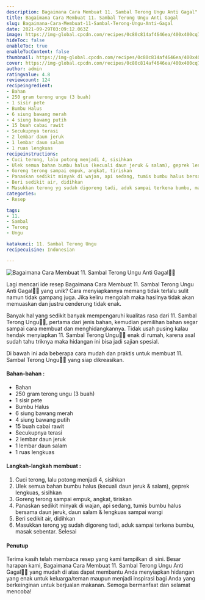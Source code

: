 ```yaml
---
description: Bagaimana Cara Membuat 11. Sambal Terong Ungu Anti Gagal"
title: Bagaimana Cara Membuat 11. Sambal Terong Ungu Anti Gagal
slug: Bagaimana-Cara-Membuat-11-Sambal-Terong-Ungu-Anti-Gagal
date: 2021-09-29T03:09:12.063Z
image: https://img-global.cpcdn.com/recipes/0c80c814af4646ea/400x400cq70/photo.jpg
hideToc: false
enableToc: true
enableTocContent: false
thumbnail: https://img-global.cpcdn.com/recipes/0c80c814af4646ea/400x400cq70/photo.jpg
cover: https://img-global.cpcdn.com/recipes/0c80c814af4646ea/400x400cq70/photo.jpg
author: admin
ratingvalue: 4.8
reviewcount: 124
recipeingredient:
- Bahan
- 250 gram terong ungu (3 buah)
- 1 sisir pete
- Bumbu Halus
- 6 siung bawang merah
- 4 siung bawang putih
- 15 buah cabai rawit
- Secukupnya terasi
- 2 lembar daun jeruk
- 1 lembar daun salam
- 1 ruas lengkuas
recipeinstructions:
- Cuci terong, lalu potong menjadi 4, sisihkan
- Ulek semua bahan bumbu halus (kecuali daun jeruk & salam), geprek lengkuas, sisihkan
- Goreng terong sampai empuk, angkat, tiriskan
- Panaskan sedikit minyak di wajan, api sedang, tumis bumbu halus bersama daun jeruk, daun salam & lengkuas sampai wangi
- Beri sedikit air, didihkan
- Masukkan terong yg sudah digoreng tadi, aduk sampai terkena bumbu, masak sebentar. Selesai
categories:
- Resep

tags:
- 11.
- Sambal
- Terong
- Ungu

katakunci: 11. Sambal Terong Ungu
recipecuisine: Indonesian

---
```


![Bagaimana Cara Membuat 11. Sambal Terong Ungu Anti Gagal👩‍🍳](https://img-global.cpcdn.com/recipes/0c80c814af4646ea/400x400cq70/photo.jpg)

Lagi mencari ide resep Bagaimana Cara Membuat 11. Sambal Terong Ungu Anti Gagal👩‍🍳 yang unik? Cara menyiapkannya memang tidak terlalu sulit namun tidak gampang juga. Jika keliru mengolah maka hasilnya tidak akan memuaskan dan justru cenderung tidak enak.

Banyak hal yang sedikit banyak mempengaruhi kualitas rasa dari 11. Sambal Terong Ungu👩‍🍳, pertama dari jenis bahan, kemudian pemilihan bahan segar sampai cara membuat dan menghidangkannya. Tidak usah pusing kalau hendak menyiapkan 11. Sambal Terong Ungu👩‍🍳 enak di rumah, karena asal sudah tahu triknya maka hidangan ini bisa jadi sajian spesial.

Di bawah ini ada beberapa cara mudah dan praktis untuk membuat 11. Sambal Terong Ungu👩‍🍳 yang siap dikreasikan.

<!--inarticleads1-->

#### Bahan-bahan :

- Bahan
- 250 gram terong ungu (3 buah)
- 1 sisir pete
- Bumbu Halus
- 6 siung bawang merah
- 4 siung bawang putih
- 15 buah cabai rawit
- Secukupnya terasi
- 2 lembar daun jeruk
- 1 lembar daun salam
- 1 ruas lengkuas

<!--inarticleads2-->

#### Langkah-langkah membuat :

1. Cuci terong, lalu potong menjadi 4, sisihkan
1. Ulek semua bahan bumbu halus (kecuali daun jeruk & salam), geprek lengkuas, sisihkan
1. Goreng terong sampai empuk, angkat, tiriskan
1. Panaskan sedikit minyak di wajan, api sedang, tumis bumbu halus bersama daun jeruk, daun salam & lengkuas sampai wangi
1. Beri sedikit air, didihkan
1. Masukkan terong yg sudah digoreng tadi, aduk sampai terkena bumbu, masak sebentar. Selesai

#### Penutup

Terima kasih telah membaca resep yang kami tampilkan di sini. Besar harapan kami, Bagaimana Cara Membuat 11. Sambal Terong Ungu Anti Gagal👩‍🍳 yang mudah di atas dapat membantu Anda menyiapkan hidangan yang enak untuk keluarga/teman maupun menjadi inspirasi bagi Anda yang berkeinginan untuk berjualan makanan. Semoga bermanfaat dan selamat mencoba!